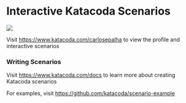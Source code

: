 # Interactive Katacoda Scenarios

[![](http://shields.katacoda.com/katacoda/carlosepalha/count.svg)](https://www.katacoda.com/carlosepalha "Get your profile on Katacoda.com")

Visit https://www.katacoda.com/carlosepalha to view the profile and interactive scenarios

### Writing Scenarios
Visit https://www.katacoda.com/docs to learn more about creating Katacoda scenarios

For examples, visit https://github.com/katacoda/scenario-example
